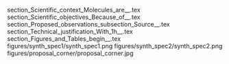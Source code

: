 section_Scientific_context_Molecules_are__.tex
section_Scientific_objectives_Because_of__.tex
section_Proposed_observations_subsection_Source__.tex
section_Technical_justification_With_1h__.tex
section_Figures_and_Tables_begin__.tex
figures/synth_spec1/synth_spec1.png
figures/synth_spec2/synth_spec2.png
figures/proposal_corner/proposal_corner.jpg

  